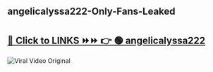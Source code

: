 
 ## angelicalyssa222-Only-Fans-Leaked

# <h2><a href="https://clipsfans.com/angelicalyssa222&ref=git">🔗 Click to LINKS ⏩⏩ 👉 🟢 angelicalyssa222 </a></h2>

<a href="https://clipsfans.com/angelicalyssa222&ref=git" rel="nofollow" data-target="animated-image.originalLink"><img src="https://i.ibb.co.com/xMMVF88/686577567.gif" alt="Viral Video Original" style="max-width: 100%; display: inline-block;" data-target="animated-image.originalImage"></a>
